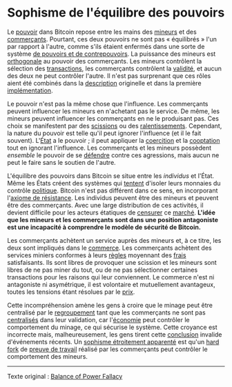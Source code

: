 Sophisme de l'équilibre des pouvoirs
====================================

Le [pouvoir](ch101-glossary.md#pouvoir) dans Bitcoin repose entre les mains des [mineurs](ch101-glossary.md#mineur) et des [commerçants](ch101-glossary.md#commerçant). Pourtant, ces deux pouvoirs ne sont pas « équilibrés » l'un par rapport à l'autre, comme s'ils étaient enfermés dans une sorte de système [de pouvoirs et de contrepouvoirs](https://fr.wikipedia.org/wiki/S%C3%A9paration_des_pouvoirs). La puissance des mineurs est [orthogonale](https://fr.wikipedia.org/wiki/Orthogonalit%C3%A9) au pouvoir des commerçants. Les mineurs contrôlent la sélection des [transactions](ch101-glossary.md#transaction), les commerçants contrôlent la [validité](ch101-glossary.md#validité), et aucun des deux ne peut contrôler l'autre. Il n'est pas surprenant que ces rôles aient été combinés dans la [description](https://bitcoin.org/bitcoin.pdf) originelle et dans la première [implémentation](ch101-glossary.md#implementation).

Le pouvoir n'est pas la même chose que l'influence. Les commerçants peuvent influencer les mineurs en n'achetant pas le service. De même, les mineurs peuvent influencer les commerçants en ne le produisant pas. Ces choix se manifestent par des [scissions](ch101-glossary.md#scission) ou des [ralentissements](ch101-glossary.md#ralentissement). Cependant, la nature du pouvoir est telle qu'il peut ignorer l'influence (et il le fait souvent). L'[État](ch101-glossary.md#état) a le pouvoir ; il peut appliquer la [coercition](ch101-glossary.md#coercition) et la [cooptation](ch101-glossary.md#cooptation) tout en ignorant l'influence. Les commerçants et les mineurs possèdent *ensemble* le pouvoir de se [défendre](ch016-risk-sharing-principle.md) contre ces agressions, mais aucun ne peut le faire sans le soutien de l'autre.

L'équilibre des pouvoirs dans Bitcoin se situe entre les *individus* et l'État. Même les États créent des systèmes qui [tentent](https://www.federalreserve.gov/aboutthefed/bios/board/default.htm) d'isoler leurs monnaies du contrôle [politique](ch101-glossary.md#politique). Bitcoin n'est pas différent dans ce sens, en incorporant l'[axiome de résistance](ch004-axiom-of-resistance.md). Les individus peuvent être des mineurs et peuvent être des commerçants. Avec une large distribution de ces activités, il devient difficile pour les acteurs étatiques de [censurer](ch101-glossary.md#censure) ce [marché](ch101-glossary.md#marché). **L'idée que les mineurs et les commerçants sont dans une position antagoniste est une incapacité à comprendre le modèle de sécurité de Bitcoin.**

Les commerçants achètent un service auprès des mineurs et, à ce titre, les deux sont impliqués dans le [commerce](ch101-glossary.md#commerce). Les commerçants achètent des services miniers conformes à leurs [règles](ch101-glossary.md#règles-de-consensus) moyennant des [frais](ch101-glossary.md#frais) satisfaisants. Ils sont libres de provoquer une scission et les mineurs sont libres de ne pas miner du tout, ou de ne pas sélectionner certaines transactions pour les raisons qui leur conviennent. Le commerce n'est ni antagoniste ni asymétrique, il est volontaire et mutuellement avantageux, toutes les tensions étant résolues par le [prix](ch101-glossary.md#prix).

Cette incompréhension amène les gens à croire que le minage peut être centralisé par le [regroupement](ch101-glossary.md#regroupement) tant que les commerçants ne sont pas [centralisés](ch101-glossary.md#centralisation) dans leur validation, car l'[économie](ch101-glossary.md#économie) peut contrôler le comportement du minage, ce qui sécurise le système. Cette croyance est incorrecte mais, malheureusement, les gens tirent cette [conclusion](https://www.coindesk.com/uasf-revisited-will-bitcoins-user-revolt-leave-lasting-legacy) invalide d'événements récents. Un [sophisme étroitement apparenté](ch073-proof-of-work-fallacy.md) est qu'un [hard fork](ch101-glossary.md#hard-fork) de [preuve de travail](ch101-glossary.md#preuve-de-travail) réalisé par les commerçants peut contrôler le comportement des mineurs.

---

Texte original : [Balance of Power Fallacy](https://github.com/libbitcoin/libbitcoin-system/wiki/Balance-of-Power-Fallacy)



